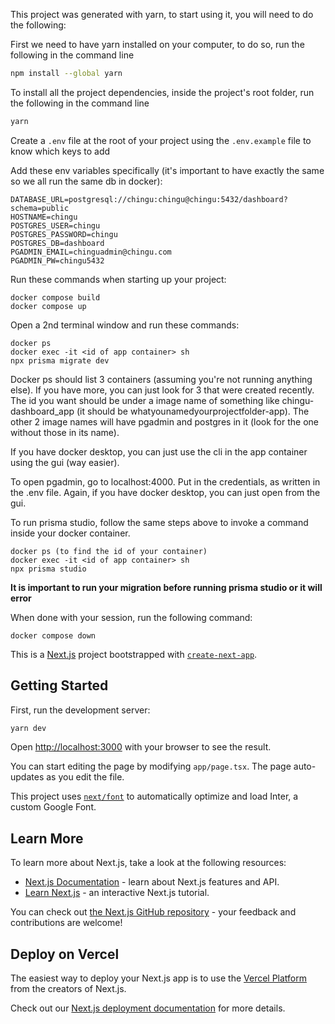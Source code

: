 This project was generated with yarn, to start using it, you will need to do the following:

First we need to have yarn installed on your computer, to do so, run the following in the command line
```bash
npm install --global yarn
```

To install all the project dependencies, inside the project's root folder, run the following in the command line

```bash
yarn
```

Create a `.env` file at the root of your project using the `.env.example` file to know which keys to add


Add these env variables specifically (it's important to have exactly the same so we all run the same db in docker):
```
DATABASE_URL=postgresql://chingu:chingu@chingu:5432/dashboard?schema=public
HOSTNAME=chingu
POSTGRES_USER=chingu
POSTGRES_PASSWORD=chingu
POSTGRES_DB=dashboard
PGADMIN_EMAIL=chinguadmin@chingu.com
PGADMIN_PW=chingu5432
```

Run these commands when starting up your project:

```
docker compose build
docker compose up
```

Open a 2nd terminal window and run these commands:

```
docker ps
docker exec -it <id of app container> sh
npx prisma migrate dev
```

Docker ps should list 3 containers (assuming you're not running anything else). If you have more, you can just look for 3 that were created recently. The
id you want should be under a image name of something like chingu-dashboard_app (it should be whatyounamedyourprojectfolder-app). The other 2 image names will have pgadmin and postgres in it (look for the one without
those in its name).

If you have docker desktop, you can just use the cli in the app container using the gui (way easier).

To open pgadmin, go to localhost:4000. Put in the credentials, as written in the .env file. Again, if you have docker desktop, you can just open from the gui.

To run prisma studio, follow the same steps above to invoke a command inside your docker container.

```
docker ps (to find the id of your container)
docker exec -it <id of app container> sh
npx prisma studio
```

**It is important to run your migration before running prisma studio or it will error**

When done with your session, run the following command:

```
docker compose down
```

This is a [Next.js](https://nextjs.org/) project bootstrapped with [`create-next-app`](https://github.com/vercel/next.js/tree/canary/packages/create-next-app).

## Getting Started

First, run the development server:

```bash
yarn dev
```

Open [http://localhost:3000](http://localhost:3000) with your browser to see the result.

You can start editing the page by modifying `app/page.tsx`. The page auto-updates as you edit the file.

This project uses [`next/font`](https://nextjs.org/docs/basic-features/font-optimization) to automatically optimize and load Inter, a custom Google Font.

## Learn More

To learn more about Next.js, take a look at the following resources:

- [Next.js Documentation](https://nextjs.org/docs) - learn about Next.js features and API.
- [Learn Next.js](https://nextjs.org/learn) - an interactive Next.js tutorial.

You can check out [the Next.js GitHub repository](https://github.com/vercel/next.js/) - your feedback and contributions are welcome!

## Deploy on Vercel

The easiest way to deploy your Next.js app is to use the [Vercel Platform](https://vercel.com/new?utm_medium=default-template&filter=next.js&utm_source=create-next-app&utm_campaign=create-next-app-readme) from the creators of Next.js.

Check out our [Next.js deployment documentation](https://nextjs.org/docs/deployment) for more details.
